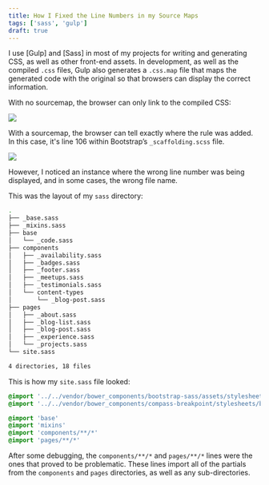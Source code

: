 ```yaml
---
title: How I Fixed the Line Numbers in my Source Maps
tags: ['sass', 'gulp']
draft: true
---
```

I use [Gulp] and [Sass] in most of my projects for writing and generating CSS, as well as other front-end assets. In development, as well as the compiled `.css` files, Gulp also generates a `.css.map` file that maps the generated code with the original so that browsers can display the correct information.

With no sourcemap, the browser can only link to the compiled CSS:

![](/assets/images/blog/no-sourcemap.png)

With a sourcemap, the browser can tell exactly where the rule was added. In this case, it's line 106 within Bootstrap’s `_scaffolding.scss` file.

![](/assets/images/blog/with-sourcemap.png)

However, I noticed an instance where the wrong line number was being displayed, and in some cases, the wrong file name.

This was the layout of my `sass` directory:

```bash
.
├── _base.sass
├── _mixins.sass
├── base
│   └── _code.sass
├── components
│   ├── _availability.sass
│   ├── _badges.sass
│   ├── _footer.sass
│   ├── _meetups.sass
│   ├── _testimonials.sass
│   └── content-types
│       └── _blog-post.sass
├── pages
│   ├── _about.sass
│   ├── _blog-list.sass
│   ├── _blog-post.sass
│   ├── _experience.sass
│   └── _projects.sass
└── site.sass

4 directories, 18 files
```

This is how my `site.sass` file looked:

```sass
@import '../../vendor/bower_components/bootstrap-sass/assets/stylesheets/bootstrap'
@import '../../vendor/bower_components/compass-breakpoint/stylesheets/breakpoint'

@import 'base'
@import 'mixins'
@import 'components/**/*'
@import 'pages/**/*'
```
After some debugging, the `components/**/*` and `pages/**/*` lines were the ones that proved to be problematic. These lines import all of the partials from the `components` and `pages` directories, as well as any sub-directories.
